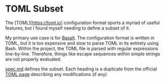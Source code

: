 # TOML Subset

The [TOML][https://toml.io] configuration format sports a myriad of useful features, but I found myself needing to define a subset of it.

My primary use case is for [Basalt](https://github.com/hyperupcall/basalt). The configuration format is written in TOML, but it is too expensive and slow to parse TOML in its entirety using Bash. Within the project, the TOML file is parsed with regular expressions line-by-line. Therefore, things like escape sequences within simple strings are not properly evaluated.

[spec.md](./docs/spec.md) defines the subset. Each heading is a duplicate from the official [TOML page](https://toml.io/en/v1.0.0) describing any modifications (if any)
